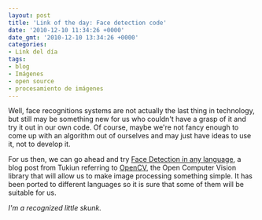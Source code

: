 ```yaml
---
layout: post
title: 'Link of the day: Face detection code'
date: '2010-12-10 11:34:26 +0000'
date_gmt: '2010-12-10 13:34:26 +0000'
categories:
- Link del día
tags:
- blog
- Imágenes
- open source
- procesamiento de imágenes
---
```


Well, face recognitions systems are not actually the last thing in technology, but still may be something new for us who couldn't have a grasp of it and try it out in our own code. Of course, maybe we're not fancy enough to come up with an algorithm out of ourselves and may just have ideas to use it, not to develop it.

For us then, we can go ahead and try [Face Detection in any language](http://www.tutkiun.com/2010/12/face-detection-in-any-language.html), a blog post from Tukiun referring to [OpenCV](http://opencv.willowgarage.com/wiki/), the Open Computer Vision library that will allow us to make image processing something simple. It has been ported to different languages so it is sure that some of them will be suitable for us.

_I'm a recognized little skunk._
